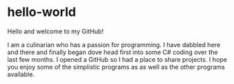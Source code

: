 # hello-world

Hello and welcome to my GitHub!

I am a culinarian who has a passion for programming.  I have dabbled here and there and finally began dove head first into some C# coding over the last few months.  I opened a GitHub so I had a place to share projects.  I hope you enjoy some of the simplistic programs as as well as the other programs available.
